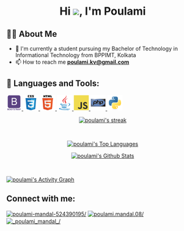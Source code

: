 <h1 align="center">Hi <img src="https://raw.githubusercontent.com/MartinHeinz/MartinHeinz/master/wave.gif" width="30px">, I'm Poulami</h1>

## 🙋‍♀️ About Me
- 🏫 I'm currently a student pursuing my Bachelor of Technology in Informational Technology from BPPIMT, Kolkata
- 📫 How to reach me **poulami.kv@gmail.com**





## 🚀 Languages and Tools:
<p align="left"> <a href="https://getbootstrap.com" target="_blank"> <img src="https://raw.githubusercontent.com/devicons/devicon/master/icons/bootstrap/bootstrap-plain-wordmark.svg" alt="bootstrap" width="40" height="40"/> </a> <a href="https://www.w3schools.com/css/" target="_blank"> <img src="https://raw.githubusercontent.com/devicons/devicon/master/icons/css3/css3-original-wordmark.svg" alt="css3" width="40" height="40"/> </a> <a href="https://www.w3.org/html/" target="_blank"> <img src="https://raw.githubusercontent.com/devicons/devicon/master/icons/html5/html5-original-wordmark.svg" alt="html5" width="40" height="40"/> </a> <a href="https://www.java.com" target="_blank"> <img src="https://raw.githubusercontent.com/devicons/devicon/master/icons/java/java-original.svg" alt="java" width="40" height="40"/> </a> <a href="https://developer.mozilla.org/en-US/docs/Web/JavaScript" target="_blank"> <img src="https://raw.githubusercontent.com/devicons/devicon/master/icons/javascript/javascript-original.svg" alt="javascript" width="40" height="40"/> </a> <a href="https://www.php.net" target="_blank"> <img src="https://raw.githubusercontent.com/devicons/devicon/master/icons/php/php-original.svg" alt="php" width="40" height="40"/> </a> <a href="https://www.python.org" target="_blank"> <img src="https://raw.githubusercontent.com/devicons/devicon/master/icons/python/python-original.svg" alt="python" width="40" height="40"/> </a> </p>
<p align="center">
    <a href="https://github.com/poulami08/github-readme-streak-stats">
        <img title="🔥 Get streak stats for your profile at git.io/streak-stats" alt="poulami's streak" src="https://github-readme-streak-stats.herokuapp.com/?user=poulami08&theme=black-ice&hide_border=true&stroke=0000&background=060A0CD0"/>
    </a>

 
</p>
 <br/>
    <p align="center">
    <a href="https://github.com/poulami08/github-readme-stats"><img alt="poulami's Top Languages" src="https://github-readme-stats.vercel.app/api/top-langs/?username=poulami08&langs_count=8&count_private=true&layout=compact&theme=react&hide_border=true&bg_color=0D1117" /></a>
  </p>
   <p align="center">
    <a href="https://github.com/poulami08/github-readme-stats"><img alt="poulami's Github Stats" src="https://github-readme-stats.vercel.app/api?username=poulami08&show_icons=true&count_private=true&theme=react&hide_border=true&bg_color=0D1117" /></a>
  </p>
  <br/>

</p>
<a href="https://github.com/poulami08/github-readme-activity-graph"><img alt="poulami's Activity Graph" src="https://activity-graph.herokuapp.com/graph?username=poulami08&bg_color=0D1117&color=5BCDEC&line=5BCDEC&point=FFFFFF&hide_border=true" /></a>

## Connect with me:
<p align="left">
<a href="https://linkedin.com/in/poulami-mandal-524390195/" target="blank"><img align="center" src="https://raw.githubusercontent.com/rahuldkjain/github-profile-readme-generator/master/src/images/icons/Social/linked-in-alt.svg" alt="poulami-mandal-524390195/" height="30" width="40" /></a>
<a href="https://fb.com/poulami.mandal.08/" target="blank"><img align="center" src="https://raw.githubusercontent.com/rahuldkjain/github-profile-readme-generator/master/src/images/icons/Social/facebook.svg" alt="poulami.mandal.08/" height="30" width="40" /></a>
<a href="https://instagram.com/_poulami_mandal_/" target="blank"><img align="center" src="https://raw.githubusercontent.com/rahuldkjain/github-profile-readme-generator/master/src/images/icons/Social/instagram.svg" alt="_poulami_mandal_/" height="30" width="40" /></a>
</p>
